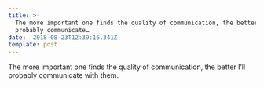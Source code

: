```yaml
---
title: >-
  The more important one finds the quality of communication, the better I’ll
  probably communicate…
date: '2018-08-23T12:39:16.341Z'
template: post
---
```

The more important one finds the quality of communication, the better I’ll probably communicate with them.
